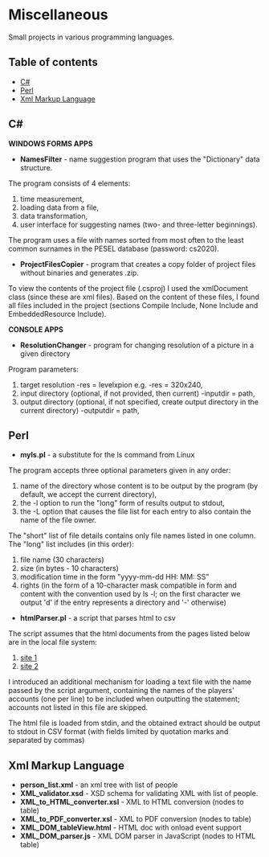# Miscellaneous
Small projects in various programming languages.

## Table of contents
* [C#](#C#)
* [Perl](#Perl)
* [Xml Markup Language](#Xml-Markup-Language)

## C# 

**WINDOWS FORMS APPS**

* **NamesFilter** - name suggestion program that uses the "Dictionary" data structure. 

The program consists of 4 elements:
1. time measurement,
2. loading data from a file,
3. data transformation,
4. user interface for suggesting names (two- and three-letter beginnings).

The program uses a file with names sorted from most often
to the least common surnames in the PESEL database (password: cs2020).

* **ProjectFilesCopier**  - program that creates a copy folder of project files without binaries and generates .zip.

To view the contents of the project file (.csproj) I used the xmlDocument class (since these are xml files). Based on the content of these files, I found all files included in the project (sections Compile Include, None Include and EmbeddedResource Include).

**CONSOLE APPS**
 
* **ResolutionChanger**  - program for changing resolution of a picture in a given directory

Program parameters:
1. target resolution -res = levelxpion e.g. -res = 320x240,
2. input directory (optional, if not provided, then current) -inputdir = path,
3. output directory (optional, if not specified, create output directory in the current directory) -outputdir = path,


## Perl 

* **myls.pl** - a substitute for the ls command from Linux

The program accepts three optional parameters given in any order:
1. name of the directory whose content is to be output by the program (by default, we accept the current directory),
2. the -l option to run the "long" form of results output to stdout,
3. the -L option that causes the file list for each entry to also contain the name of the file owner.

The "short" list of file details contains only file names listed in one column. The "long" list includes (in this order):
1. file name (30 characters)
2. size (in bytes - 10 characters)
3. modification time in the form "yyyy-mm-dd HH: MM: SS"
4. rights (in the form of a 10-character mask compatible in form and content with the convention used by ls -l; on the first character we output 'd' if the entry represents a directory and '-' otherwise)

* **htmlParser.pl** - a script that parses html to csv

The script assumes that the html documents from the pages listed below are in the local file system:
1. [site 1](https://www.spoj.com/WIPING4/ranks/)
2. [site 2](https://www.spoj.com/WIPING5/ranks/)

I introduced an additional mechanism for loading a text file with the name passed by the script argument, containing the names of the players' accounts (one per line) to be included when outputting the statement; accounts not listed in this file are skipped.

The html file is loaded from stdin, and the obtained extract should be output to stdout in CSV format (with fields limited by quotation marks and separated by commas) 

## Xml Markup Language

* **person_list.xml** - an xml tree with list of people
* **XML_validator.xsd** - XSD schema for validating XML with list of people.
* **XML_to_HTML_converter.xsl** - XML to HTML conversion (nodes to table)
* **XML_to_PDF_converter.xsl** - XML to PDF conversion (nodes to table)
* **XML_DOM_tableView.html** - HTML doc with onload event support
* **XML_DOM_parser.js** - XML DOM parser in JavaScript (nodes to HTML table)
